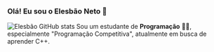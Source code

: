 
### Olá! Eu sou o Elesbão Neto 👋


![Elesbão GitHub stats](https://github-readme-stats.vercel.app/api?username=elesbaodev&show_icons=true&theme=tokyonight)
Sou um estudante de <strong>Programação</strong> 👨‍💻, especialmente "Programação Competitiva", atualmente em busca de aprender C++.
